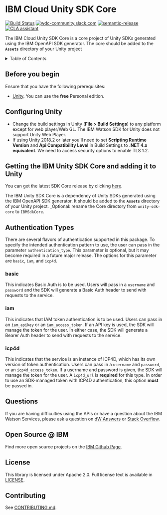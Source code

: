 # IBM Cloud Unity SDK Core

[![Build Status](https://travis-ci.org/IBM/unity-sdk-core.svg?branch=main)](https://travis-ci.org/IBM/unity-sdk-core/)
[![wdc-community.slack.com](https://wdc-slack-inviter.mybluemix.net/badge.svg)](http://wdc-slack-inviter.mybluemix.net/)
[![semantic-release](https://img.shields.io/badge/%20%20%F0%9F%93%A6%F0%9F%9A%80-semantic--release-e10079.svg)](https://github.com/semantic-release/semantic-release)
[![CLA assistant](https://cla-assistant.io/readme/badge/IBM/unity-sdk-core)](https://cla-assistant.io/IBM/unity-sdk-core)

The IBM Cloud Unity SDK Core is a core project of Unity SDKs generated using the IBM OpenAPI SDK generator. The core should be added to the **`Assets`** directory of your Unity project

<details>
  <summary>Table of Contents</summary>

  * [Before you begin](#before-you-begin)
  * [Configuring Unity](#configuring-unity)
  * [Getting the IBM Cloud Unity SDK Core and adding it to Unity](#getting-the-ibm-unity-sdk-core-and-adding-it-to-unity)
  * [Questions](#questions)
  * [Open Source @ IBM](#open-source--ibm)
  * [License](#license)
  * [Contributing](#contributing)

</details>

## Before you begin

Ensure that you have the following prerequisites:

* [Unity][get_unity]. You can use the **free** Personal edition.

## Configuring Unity

* Change the build settings in Unity (**File > Build Settings**) to any platform except for web player/Web GL. The IBM Watson SDK for Unity does not support Unity Web Player.
* If using Unity 2018.2 or later you'll need to set **Scripting Runtime Version** and **Api Compatibility Level** in Build Settings to **.NET 4.x equivalent**. We need to access security options to enable TLS 1.2.

## Getting the IBM Unity SDK Core and adding it to Unity

You can get the latest SDK Core release by clicking [here][latest_release_core].

The IBM Unity SDK Core is a dependency of Unity SDKs generated using the IBM OpenAPI SDK generator. It should be added to the  **`Assets`** directory of your Unity project. _Optional: rename the Core directory from `unity-sdk-core` to `IBMSdkCore`.

## Authentication Types

There are several flavors of authentication supported in this package. To specify the intended authentication pattern to use, the user can pass in the parameter `authentication_type`. This parameter is optional, but it may become required in a future major release. The options for this parameter are `basic`, `iam`, and `icp4d`.

### basic

This indicates Basic Auth is to be used. Users will pass in a `username` and `password` and the SDK will generate a Basic Auth header to send with requests to the service.

### iam

This indicates that IAM token authentication is to be used. Users can pass in an `iam_apikey` or an `iam_access_token`. If an API key is used, the SDK will manage the token for the user. In either case, the SDK will generate a Bearer Auth header to send with requests to the service.

### icp4d

This indicates that the service is an instance of ICP4D, which has its own version of token authentication. Users can pass in a `username` and `password`, or an `icp4d_access_token`. If a username and password is given, the SDK will manage the token for the user.
A `icp4d_url` is **required** for this type. In order to use an SDK-managed token with ICP4D authentication, this option **must** be passed in.

## Questions

If you are having difficulties using the APIs or have a question about the IBM Watson Services, please ask a question on
[dW Answers](https://developer.ibm.com/answers/questions/ask/?topics=watson)
or [Stack Overflow](http://stackoverflow.com/questions/ask?tags=ibm-watson).

## Open Source @ IBM

Find more open source projects on the [IBM Github Page](http://ibm.github.io/).

## License

This library is licensed under Apache 2.0. Full license text is available in [LICENSE](LICENSE).

## Contributing

See [CONTRIBUTING.md](.github/CONTRIBUTING.md).

[get_unity]: https://unity3d.com/get-unity
[latest_release_core]: https://github.com/IBM/unity-sdk-core/releases/latest
